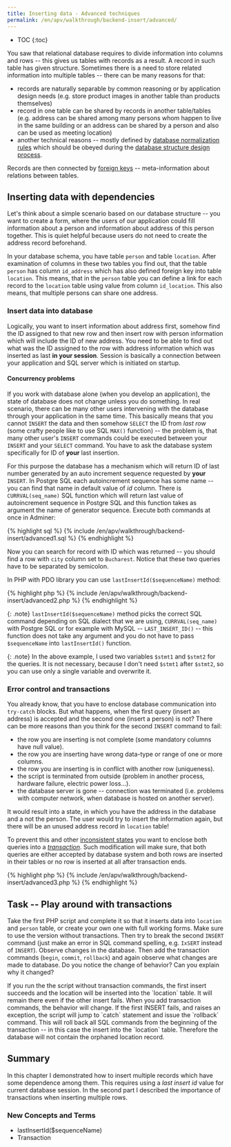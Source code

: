 ```yaml
---
title: Inserting data - Advanced techniques
permalink: /en/apv/walkthrough/backend-insert/advanced/
---
```


* TOC
{:toc}

You saw that relational database requires to divide information into columns and rows -- this gives us
tables with records as a result. A record in such table has given structure. Sometimes there is a need to store
related information into multiple tables -- there can be many reasons for that:

- records are naturally separable by common reasoning or by application design needs
  (e.g. store product images in another table than products themselves)
- record in one table can be shared by records in another table/tables (e.g. address can be shared
  among many persons whom happen to live in the same building or an address can be shared by a person
  and also can be used as meeting location)
- another technical reasons -- mostly defined by
  [database normalization rules](/en/apv/articles/database-design/#database-normalization) which
  should be obeyed during the [database structure design process](/en/apv/articles/database-design/).
  
Records are then connected by [foreign keys](/en/apv/articles/relational-database/#foreign-key) -- meta-information
about relations between tables.

## Inserting data with dependencies

Let's think about a simple scenario based on our database structure -- you want to create a form, where the users
of our application could fill information about a person and information about address of this person together.
This is quiet helpful because users do not need to create the address record beforehand.

In your database schema, you have table `person` and table `location`. After examination of columns in these two
tables you find out, that the table `person` has column `id_address` which has also defined foreign key into table `location`.
This means, that in the `person` table you can define a link for each record to the `location` table using value from
column `id_location`. This also means, that multiple persons can share one address.

### Insert data into database

Logically, you want to insert information about address first, somehow find the ID assigned to that new row and then
insert row with person information which will include the ID of new address. You need to be able to find out what was
the ID assigned to the row with address information which was inserted as last **in your session**. Session is
basically a connection between your application and SQL server which is initiated on startup.

#### Concurrency problems

If you work with database alone (when you develop an application), the state of database does not change unless
you do something. In real scenario, there can be many other users intervening with the database through your application
in the same time. This basically means that you cannot `INSERT` the data and then somehow `SELECT` the ID from *last row*
(some crafty people like to use SQL `MAX()` function) -- the problem is, that many other user's `INSERT` commands
could be executed between your `INSERT` and your `SELECT` command. You have to ask the database system specifically
for ID of **your** last insertion.

For this purpose the database has a mechanism which will return ID of last number generated by an auto increment
sequence requested by **your** `INSERT`. In Postgre SQL each autoincrement sequence has some name -- you can find
that name in default value of *id* column. There is `CURRVAL(seq_name)` SQL function which will return last value 
of autoincrement
sequence in Postgre SQL and this function takes as argument the name of generator sequence. Execute both commands
at once in Adminer:

{% highlight sql %}
{% include /en/apv/walkthrough/backend-insert/advanced1.sql %}
{% endhighlight %}

Now you can search for record with ID which was returned -- you should find a row with `city` column set to `Bucharest`.
Notice that these two queries have to be separated by semicolon.

In PHP with PDO library you can use `lastInsertId($sequenceName)` method:

{% highlight php %}
{% include /en/apv/walkthrough/backend-insert/advanced2.php %}
{% endhighlight %}

{: .note}
`lastInsertId($sequenceName)` method picks the correct SQL command depending on SQL dialect that we are using,
`CURRVAL(seq_name)` with Postgre SQL or for example with MySQL -- `LAST_INSERT_ID()` -- this function does not
take any argument and you do not have to pass `$sequenceName` into `lastInsertId()` function.

{: .note}
In the above example, I used two variables `$stmt1` and `$stmt2` for the queries. It is not necessary, because 
I don't need `$stmt1` after `$stmt2`, so you can use only a single variable and overwrite it.  

### Error control and transactions

You already know, that you have to enclose database communication into `try-catch` blocks. But what happens, when the
first query (insert an address) is accepted and the second one (insert a person) is not? There can be more reasons than
you think for the second `INSERT` command to fail:

- the row you are inserting is not complete (some mandatory columns have null value).
- the row you are inserting have wrong data-type or range of one or more columns.
- the row you are inserting is in conflict with another row (uniqueness).
- the script is terminated from outside (problem in another process, hardware failure, electric power loss...).
- the database server is gone -- connection was terminated (i.e. problems with computer network, when database is hosted on another server).

It would result into a state, in which you have the address in the database and a not the person. The user would try to
insert the information again, but there will be an unused address record in `location` table!

To prevent this and other [inconsistent states](/en/apv/articles/database-systems/#data-integrity) you 
want to enclose both queries into a [*transaction*](/en/apv/articles/database-systems#transaction).
Such modification will make sure, that both queries are either accepted by database system and both 
rows are inserted in their tables or no row is inserted at all after transaction ends.

{% highlight php %}
{% include /en/apv/walkthrough/backend-insert/advanced3.php %}
{% endhighlight %}

## Task -- Play around with transactions
Take the first PHP script and complete it so that it inserts data into `location` and `person` table, or create your
own one with full working forms. Make sure to use the version without transactions. Then try to break 
the second `INSERT` command (just make an error in SQL command spelling, e.g. `IxSERT` instead of 
`INSERT`). Observe changes in the database. Then add the transaction commands (`begin`, `commit`, `rollback`) 
and again observe what changes are made to database. Do you notice the change of behavior? 
Can you explain why it changed? 

<div class="solution">
    <p markdown="1">
        If you run the the script without transaction commands, the first insert succeeds and the location
        will be inserted into the `location` table. It will remain there even if the other insert fails.
        When you add transaction commands, the behavior will change. If the first INSERT fails, and 
        raises an exception, the script will jump to `catch` statement and issue the `rollback` command. 
        This will roll back all SQL commands from the beginning of the transaction -- in this case the
        insert into the `location` table. Therefore the database will not contain the orphaned location record.
    </p>
</div>

## Summary
In this chapter I demonstrated how to insert multiple records which have some dependence among them. This requires
using a *last insert id* value for current database session. In the second part 
I described the importance of transactions when inserting multiple rows.

### New Concepts and Terms
- lastInsertId($sequenceName)
- Transaction
